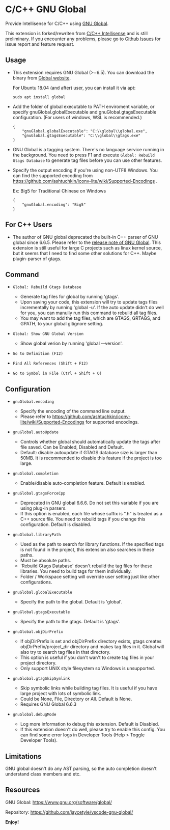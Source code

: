 # C/C++ GNU Global
Provide Intellisense for C/C++ using [GNU Global](https://www.gnu.org/software/global/).

This extension is forked/rewriten from [C/C++ Intellisense](https://marketplace.visualstudio.com/items?itemName=austin.code-gnu-global) and is still preliminary. If you encounter any problems, please go to [Github Issues](https://github.com/jaycetyle/vscode-gnu-global/issues/) for issue report and feature request.

## Usage
* This extension requires GNU Global (>=6.5). You can download the binary from [Global website](https://www.gnu.org/software/global/download.html).

    For Ubuntu 18.04 (and after) user, you can install it via apt:
    ```
    sudo apt install global
    ```

* Add the folder of global executable to PATH enviroment variable, or specify gnuGlobal.globalExecutable and gnuGlobal.gtagsExecutable configuration. (For users of windows, WSL is recommended.)
    ```
    {
        "gnuGlobal.globalExecutable": "C:\\global\\global.exe",
        "gnuGlobal.gtagsExecutable": "C:\\global\\gtags.exe"
    }
    ```

* GNU Global is a tagging system. There's no language service running in the background. You need to press F1 and execute  `Global: Rebuild Gtags Database`  to generate tag files before you can use other features.

* Specify the output encoding if you're using non-UTF8 Windows. You can find the supported encoding from https://github.com/ashtuchkin/iconv-lite/wiki/Supported-Encodings .

    Ex: Big5 for Traditional Chinese on Windows
    ```
    {
        "gnuGlobal.encoding": "Big5"
    }
    ```

## For C++ Users

* The author of GNU global deprecated the built-in C++ parser of GNU global since 6.6.5. Please refer to the [release note of GNU Global](https://lists.gnu.org/archive/html/info-global/2020-09/msg00000.html). This extension is still useful for large C projects such as linux kernel source, but it seems that I need to find some other solutions for C++. Maybe plugin-parser of gtags.

## Command
* `Global: Rebuild Gtags Database`
    * Generate tag files for global by running 'gtags'.
    * Upon saving your code, this extension will try to update tags files incrementally by running 'global -u'. If the auto update didn't do well for you, you can manully run this command to rebuild all tag files.
    * You may want to add the tag files, which are GTAGS, GRTAGS, and GPATH, to your global gitignore setting.

* `Global: Show GNU Global Version`
    * Show global verion by running 'global --version'.

* `Go to Definition (F12)`
* `Find All References (Shift + F12)`
* `Go to Symbol in File (Ctrl + Shift + O)`

## Configuration
* `gnuGlobal.encoding`
    * Specify the encoding of the command line output.
    * Please refer to https://github.com/ashtuchkin/iconv-lite/wiki/Supported-Encodings for supported encodings.

* `gnuGlobal.autoUpdate`
    * Controls whether global should automatically update the tags after file saved. Can be Enabled, Disabled and Default.
    * Default: disable autoupdate if GTAGS database size is larger than 50MB. It is recommended to disable this feature if the project is too large.

* `gnuGlobal.completion`
    * Enable/disable auto-completion feature. Default is enabled.

* `gnuGlobal.gtagsForceCpp`
    * Deprecated in GNU global 6.6.6. Do not set this variable if you are using plug-in parsers.
    * If this option is enabled, each file whose suffix is \".h\" is treated as a C++ source file. You need to rebuild tags if you change this configuration. Default is disabled.

* `gnuGlobal.libraryPath`
    * Used as the path to search for library functions. If the specified tags is not found in the project, this extension also searches in these paths.
    * Must be absolute paths.
    * 'Rebuild Gtags Database' doesn't rebuild the tag files for these libraries. You need to build tags for them individually.
    * Folder / Workspace setting will override user setting just like other configurations.

* `gnuGlobal.globalExecutable`
    * Specify the path to the global. Default is 'global'.

* `gnuGlobal.gtagsExecutable`
    * Specify the path to the gtags. Default is 'gtags'.

* `gnuGlobal.objDirPrefix`
    * If objDirPrefix is set and objDirPrefix directory exists, gtags creates objDirPrefix/project_dir directory and makes tag files in it. Global will also try to search tag files in that directory.
    * This option is useful if you don't wan't to create tag files in your project directory.
    * Only support UNIX style filesystem so Windows is unsupported.

* `gnuGlobal.gtagSkipSymlink`
    * Skip symbolic links while building tag files. It is useful if you have large project with lots of symbolic link.
    * Could be None, File, Directory or All. Default is None.
    * Requires GNU Global 6.6.3

* `gnuGlobal.debugMode`
    * Log more information to debug this extension. Default is Disabled.
    * If this extension doesn't do well, please try to enable this config. You can find some error logs in Developer Tools (Help > Toggle Developer Tools).

## Limitations

GNU global doesn't do any AST parsing, so the auto completion doesn't understand class members and etc.

## Resources
GNU Global: https://www.gnu.org/software/global/

Repository: https://github.com/jaycetyle/vscode-gnu-global/

**Enjoy!**
